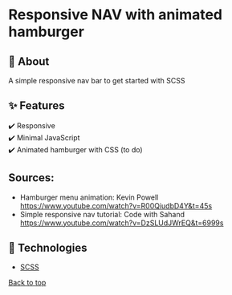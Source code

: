 # Responsive NAV with animated hamburger

## :dart: About

A simple responsive nav bar to get started with SCSS

## :sparkles: Features

:heavy_check_mark: Responsive\
:heavy_check_mark: Minimal JavaScript\
:heavy_check_mark: Animated hamburger with CSS (to do)

## Sources:

- Hamburger menu animation: Kevin Powell https://www.youtube.com/watch?v=R00QiudbD4Y&t=45s
- Simple responsive nav tutorial: Code with Sahand https://www.youtube.com/watch?v=DzSLUdJWrEQ&t=6999s

## :rocket: Technologies

- [SCSS](https://sass-lang.com/)

<a href="#top">Back to top</a>
